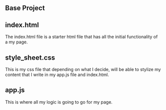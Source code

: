 ## Base Project

## index.html
The index.html file is a starter html file that has all the initial functionality of a my page.
## style_sheet.css
This is my css file that depending on what I decide, will be able to stylize my content that I write in my app.js file and index.html.
## app.js
This is where all my logic is going to go for my page.
